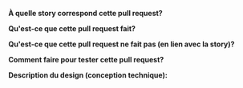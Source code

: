 **À quelle story correspond cette pull request?**


**Qu'est-ce que cette pull request fait?**


**Qu'est-ce que cette pull request ne fait pas (en lien avec la story)?**


**Comment faire pour tester cette pull request?**


**Description du design (conception technique):**

